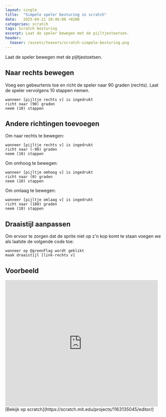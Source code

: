 ```yaml
---
layout: single
title:  "Simpele speler besturing in scratch"
date:   2025-04-21 10:46:00 +0200
categories: scratch
tags: Scratch besturing
excerpt: Laat de speler bewegen met de pijltjestoetsen.
header:
  teaser: /assets/teasers/scratch-simpele-besturing.png
---
```


Laat de speler bewegen met de pijltjestoetsen.

## Naar rechts bewegen

Voeg een gebeurtenis toe en richt de speler naar 90 graden (rechts). Laat de speler vervolgens 10 stappen nemen.

```scratch
wanneer [pijltje rechts v] is ingedrukt
richt naar (90) graden
neem (10) stappen
```

## Andere richtingen toevoegen

Om naar rechts te bewegen:

```scratch
wanneer [pijltje rechts v] is ingedrukt
richt naar (-90) graden
neem (10) stappen
```

Om omhoog te bewegen:
```scratch
wanneer [pijltje omhoog v] is ingedrukt
richt naar (0) graden
neem (10) stappen
```

Om omlaag te bewegen:
```scratch
wanneer [pijltje omlaag v] is ingedrukt
richt naar (180) graden
neem (10) stappen
```

## Draaistijl aanpassen

Om ervoor te zorgen dat de sprite niet op z'n kop komt te staan voegen we als laatste de volgende code toe:

```scratch
wanneer op @greenFlag wordt geklikt
maak draaistijl [link-rechts v]
```

## Voorbeeld

<iframe src="https://scratch.mit.edu/projects/1163135045/embed" allowtransparency="true" width="485" height="402" frameborder="0" scrolling="no" allowfullscreen></iframe>
[Bekijk op scratch](https://scratch.mit.edu/projects/1163135045/editor/)